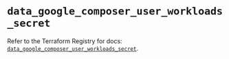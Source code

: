 # `data_google_composer_user_workloads_secret`

Refer to the Terraform Registry for docs: [`data_google_composer_user_workloads_secret`](https://registry.terraform.io/providers/hashicorp/google-beta/6.14.1/docs/data-sources/google_composer_user_workloads_secret).
